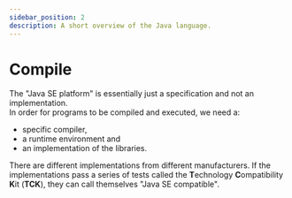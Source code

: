 ```yaml
---
sidebar_position: 2
description: A short overview of the Java language.
---
```


# Compile
The "Java SE platform" is essentially just a specification and not an implementation.  
In order for programs to be compiled and executed, we need a:  
- specific compiler,  
- a runtime environment and  
- an implementation of the libraries.  

There are different implementations from different manufacturers. If the implementations pass a series of tests called the **T**echnology **C**ompatibility **K**it (**TCK**), they can call themselves "Java SE compatible".
